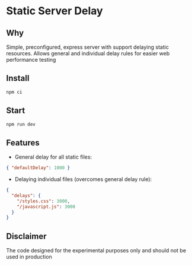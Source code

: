 # Static Server Delay

## Why

Simple, preconfigured, express server with support delaying static resources. Allows general and individual delay rules for easier web performance testing

## Install

```cmd
npm ci
```

## Start

```cmd
npm run dev
```

## Features

- General delay for all static files:

```json
{ "defaultDelay": 1000 }
```

- Delaying individual files (overcomes general delay rule):

```json
{
  "delays": {
    "/styles.css": 3000,
    "/javascript.js": 3000
  }
}
```

## Disclaimer

The code designed for the experimental purposes only and should not be used in production
